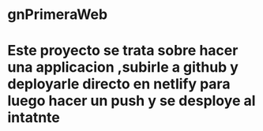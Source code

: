 # gnPrimeraWeb
# Este proyecto se trata sobre hacer una applicacion ,subirle a github y deployarle directo en netlify  para luego hacer un push y se desploye al intatnte
